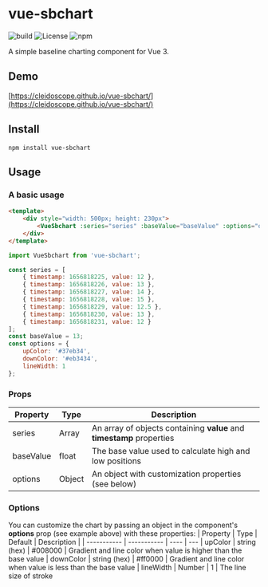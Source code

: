 # vue-sbchart

![build](https://github.com/cleidoscope/vue-sbchart/actions/workflows/build.yml/badge.svg) ![License](https://img.shields.io/npm/l/vue-sbchart) ![npm](https://img.shields.io/npm/dm/vue-sbchart)

A simple baseline charting component for Vue 3.

## Demo
[https://cleidoscope.github.io/vue-sbchart/](https://cleidoscope.github.io/vue-sbchart/)

## Install

```
npm install vue-sbchart
```

## Usage

### A basic usage

```html
<template>
    <div style="width: 500px; height: 230px">
        <VueSbchart :series="series" :baseValue="baseValue" :options="options" />
    </div>
</template>
```

```javascript
import VueSbchart from 'vue-sbchart';

const series = [
    { timestamp: 1656818225, value: 12 },
    { timestamp: 1656818226, value: 13 },
    { timestamp: 1656818227, value: 14 },
    { timestamp: 1656818228, value: 15 },
    { timestamp: 1656818229, value: 12.5 },
    { timestamp: 1656818230, value: 13 },
    { timestamp: 1656818231, value: 12 }
];
const baseValue = 13;
const options = {
    upColor: '#37eb34',
    downColor: '#eb3434',
    lineWidth: 1
};
```

### Props
| Property      | Type |  Description |
| ----------- |  ---- | ---
| series      | Array       | An array of objects containing **value** and **timestamp** properties
| baseValue   | float       | The base value used to calculate high and low positions
| options   | Object        | An object with customization properties (see below)

### Options
You can customize the chart by passing an object in the component's **options** prop (see example above) with these properties:
| Property      | Type | Default | Description |
| ----------- | ----------- | ---- | ---
| upColor      | string (hex)       | #008000 | Gradient and line color when value is higher than the base value
| downColor   | string (hex)        | #ff0000 | Gradient and line color when value is less than the base value
| lineWidth   | Number        | 1  | The line size of stroke
